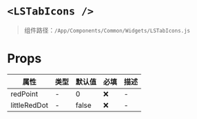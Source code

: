 # `<LSTabIcons />`

> 组件路径：`/App/Components/Common/Widgets/LSTabIcons.js`

# Props

| 属性         | 类型 | 默认值 | 必填 | 描述 |
| ------------ | ---- | ------ | ---- | ---- |
| redPoint     | -    | 0      | ❌   | -    |
| littleRedDot | -    | false  | ❌   | -    |
